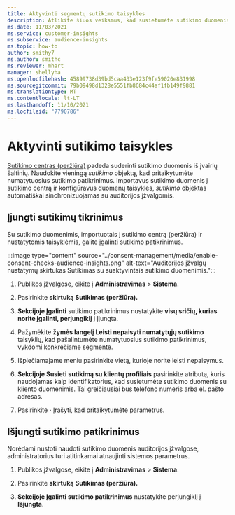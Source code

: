 ```yaml
---
title: Aktyvinti segmentų sutikimo taisykles
description: Atlikite šiuos veiksmus, kad susietumėte sutikimo duomenis ir suaktyvintumėte sutikimo patikrinimus auditorijos įžvalgose. Administratorius taip pat gali išjungti sutikimo patikrinimus.
ms.date: 11/03/2021
ms.service: customer-insights
ms.subservice: audience-insights
ms.topic: how-to
author: smithy7
ms.author: smithc
ms.reviewer: mhart
manager: shellyha
ms.openlocfilehash: 45899738d39bd5caa433e123f9fe59020e831998
ms.sourcegitcommit: 79b09498d1328e5551fb8684c44af1fb149f9881
ms.translationtype: MT
ms.contentlocale: lt-LT
ms.lasthandoff: 11/10/2021
ms.locfileid: "7790786"
---
```

# <a name="activate-consent-rules"></a>Aktyvinti sutikimo taisykles

[Sutikimo centras (peržiūra)](../consent-management/overview.md) padeda suderinti sutikimo duomenis iš įvairių šaltinių. Naudokite vieningą *sutikimo* objektą, kad pritaikytumėte numatytuosius sutikimo patikrinimus. Importavus sutikimo duomenis į sutikimo centrą ir konfigūravus duomenų taisykles, *sutikimo* objektas automatiškai sinchronizuojamas su auditorijos įžvalgomis.

## <a name="enable-consent-checks"></a>Įjungti sutikimų tikrinimus

Su sutikimo duomenimis, importuotais į sutikimo centrą (peržiūra) ir nustatytomis taisyklėmis, galite įgalinti sutikimo patikrinimus. 

:::image type="content" source="../consent-management/media/enable-consent-checks-audience-insights.png" alt-text="Auditorijos įžvalgų nustatymų skirtukas Sutikimas su suaktyvintais sutikimo duomenimis.":::

1. Publikos įžvalgose, eikite į **Administravimas** > **Sistema**.

1. Pasirinkite **skirtuką Sutikimas (peržiūra).**

1. **Sekcijoje Įgalinti** sutikimo patikrinimus nustatykite **visų sričių, kurias norite įgalinti, perjungiklį** į Įjungta.

1. Pažymėkite **žymės langelį Leisti nepaisyti numatytųjų sutikimo** taisyklių, kad pašalintumėte numatytuosius sutikimo patikrinimus, vykdomi konkrečiame segmente. 

1. Išplečiamajame meniu pasirinkite vietą, kurioje norite leisti nepaisymus.     

1. **Sekcijoje Susieti sutikimą su klientų profiliais** pasirinkite atributą, kuris naudojamas kaip identifikatorius, kad susietumėte sutikimo duomenis su kliento duomenimis. Tai greičiausiai bus telefono numeris arba el. pašto adresas. 

1. Pasirinkite **·** Įrašyti, kad pritaikytumėte parametrus.

## <a name="disable-consent-checks"></a>Išjungti sutikimo patikrinimus

Norėdami nustoti naudoti sutikimo duomenis auditorijos įžvalgose, administratorius turi atitinkamai atnaujinti sistemos parametrus.

1. Publikos įžvalgose, eikite į **Administravimas** > **Sistema**.

1. Pasirinkite **skirtuką Sutikimas (peržiūra).**

1. **Sekcijoje Įgalinti sutikimo patikrinimus** nustatykite perjungiklį į **Išjungta**.
